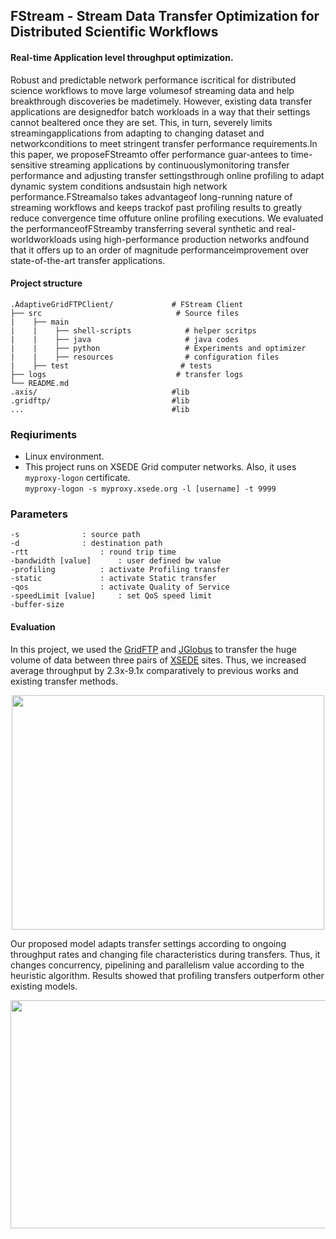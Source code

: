 ## FStream - Stream Data Transfer Optimization for Distributed Scientific Workflows

#### Real-time Application level throughput optimization. 

Robust   and   predictable   network   performance   iscritical for distributed science workflows to move large volumesof  streaming  data  and  help  breakthrough  discoveries  be  madetimely. However, existing data transfer applications are designedfor  batch  workloads  in  a  way  that  their  settings  cannot  bealtered once they are set. This, in turn, severely limits streamingapplications  from  adapting  to  changing  dataset  and  networkconditions to meet stringent transfer performance requirements.In  this  paper,  we  proposeFStreamto  offer  performance  guar-antees  to  time-sensitive  streaming  applications  by  continuouslymonitoring transfer performance and adjusting transfer settingsthrough online profiling to adapt dynamic system conditions andsustain high network performance.FStreamalso takes advantageof  long-running  nature  of  streaming  workflows  and  keeps  trackof  past  profiling  results  to  greatly  reduce  convergence  time  offuture online profiling executions. We evaluated the performanceofFStreamby   transferring   several   synthetic   and   real-worldworkloads   using   high-performance   production   networks   andfound  that  it  offers  up  to  an  order  of  magnitude  performanceimprovement  over  state-of-the-art  transfer  applications.

#### Project structure
```
.AdaptiveGridFTPClient/             # FStream Client
├── src                              # Source files 
|    ├── main                
|    |    ├── shell-scripts            # helper scritps
|    |    ├── java                     # java codes
|    |    ├── python                   # Experiments and optimizer
|    |    ├── resources                # configuration files
|    ├── test                         # tests
├── logs                             # transfer logs
└── README.md
.axis/                              #lib
.gridftp/                           #lib
...                                 #lib
```
### Reqiuriments
- Linux environment. 
- This project runs on XSEDE Grid computer networks. Also, it uses `myproxy-logon` certificate.<br>
```myproxy-logon -s myproxy.xsede.org -l [username] -t 9999```

### Parameters
```
-s				: source path
-d				: destination path
-rtt				: round trip time 
-bandwidth [value]		: user defined bw value
-profiling			: activate Profiling transfer
-static				: activate Static transfer
-qos				: activate Quality of Service
-speedLimit [value]		: set QoS speed limit
-buffer-size
```

#### Evaluation
In this project, we used the [GridFTP](https://en.wikipedia.org/wiki/GridFTP) and [JGlobus](https://github.com/jglobus/JGlobus/) to transfer the huge volume of data between three pairs of [XSEDE](https://www.xsede.org/) sites. Thus, we increased average throughput by 2.3x-9.1x comparatively to previous works and existing transfer methods.  

<p align="center">
  <img width="500" height="375" src="https://raw.githubusercontent.com/dauut/FStream/master/imgs/st2_comet_results.png">
</p>

Our proposed model adapts transfer settings according to ongoing throughput rates and changing file characteristics during transfers. Thus, it changes concurrency, pipelining and parallelism value according to the heuristic algorithm. Results showed that profiling transfers outperform other existing models. 

<p align="center">
  <img width="720" height="365" src="https://github.com/dauut/FStream/blob/master/imgs/inst-throughput.png?raw=true">
</p>
